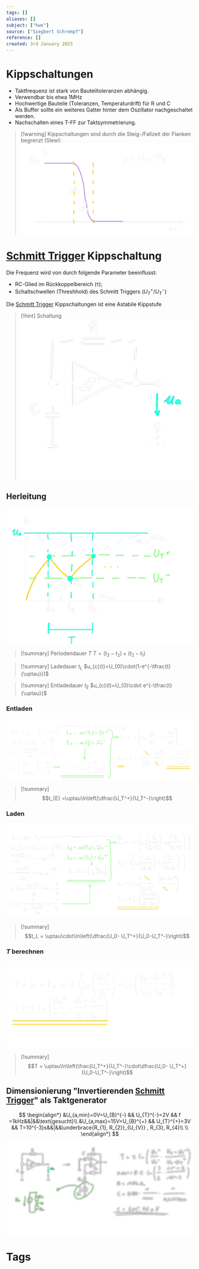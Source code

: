 ```yaml
---
tags: []
aliases: []
subject: ["hwe"]
source: ["Siegbert Schrempf"]
reference: []
created: 3rd January 2023
---
```


# Kippschaltungen
- Taktfrequenz ist stark von Bauteiltoleranzen abhängig.
- Verwendbar bis etwa 1MHz
- Hochwertige Bauteile (Toleranzen, Temperaturdrift) für R und C
- Als Buffer sollte ein weiteres Gatter hinter dem Oszillator nachgeschaltet werden.
- Nachschalten eines T-FF zur Taktsymmetrierung.

> [!warning] Kippschaltungen sind durch die Steig-/Fallzeit der Flanken begrenzt (Slew):
> ![500](hwe/assets/Kippschalter-slew.png)

# [Schmitt Trigger](hwe/Schmitt%20Trigger.md) Kippschaltung
Die Frequenz wird von durch folgende Parameter beeinflusst:
- RC-Glied im Rückkoppelbereich ($\uptau$);
- Schaltschwellen (Threshhold) des Schmitt Triggers ($U_{T}^{+} / U_{T}^{-}$)

Die [Schmitt Trigger](hwe/Schmitt%20Trigger.md) Kippschaltungen ist eine Astabile Kippstufe

> [!hint] Schaltung
> ![300](hwe/assets/ST-Kippschalter.png)

## Herleitung
![500](hwe/assets/ST-Diag.png)
> [!summary] Periodendauer $T$
> $T=(t_{3}-t_{2})+(t_{2}-t_{1})$
 

> [!summary] Ladedauer $t_L$
> $u_{c}(t)=U_{0}\cdot(1-e^{-\tfrac{t}{\uptau}})$


> [!summary] Entladedauer $t_E$
> $u_{c}(t)=U_{0}\cdot e^{-\tfrac{t}{\uptau}}$

### Entladen

![herl_te](hwe/assets/herl_te.png)

 > [!summary] $$t_{E} =\uptau\ln\left(\dfrac{U_T^+}{U_T^-}\right)$$


### Laden
![Herl_tl](hwe/assets/Herl_tl.png)

 > [!summary] $$t_L = \uptau\cdot\ln\left(\dfrac{U_0- U_T^+}{U_0-U_T^-}\right)$$

### $T$ berechnen

![herl_T](hwe/assets/herl_T.png)
 > [!summary] $$T = \uptau\ln\left(\frac{U_T^+}{U_T^-}\cdot\dfrac{U_0- U_T^+}{U_0-U_T^-}\right)$$

## Dimensionierung "Invertierenden [Schmitt Trigger](hwe/Schmitt%20Trigger.md)" als Taktgenerator
$$
\begin{align*}
&U_{a,min}=0V=U_{B}^{-} && U_{T}^{-}=2V && f =1kHz&&|&&\text{gesucht}\\
&U_{a,max}=15V=U_{B}^{+} && U_{T}^{+}=3V && T=10^{-3}s&&|&&\underbrace{R_{1}, R_{2}}_{U_{V}} , R_{3}, R_{4}\\
\\
\end{align*}
$$
![invST-calc1](hwe/assets/invST-calc1.png)
# Tags